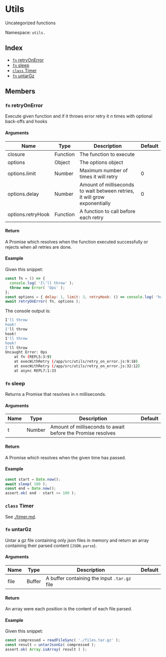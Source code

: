 # Utils

Uncategorized functions

Namespace: `utils.`

## Index
- [`fn` retryOnError](#fn-retryonerror)
- [`fn` sleep](#fn-sleep)
- [`class` Timer](#class-timer)
- [`fn` untarGz](#fn-untarGz)

## Members

### `fn` retryOnError

Execute given function and if it throws error retry it _n_ times with optional back-offs and hooks

#### Arguments

|Name|Type|Description|Default|
|---|---|---|---|
|closure|Function|The function to execute||
|options|Object|The options object||
|options.limit|Number|Maximum number of times it will retry|0|
|options.delay|Number|Amount of milliseconds to wait between retries, it will grow exponentially|0|
|options.retryHook|Function|A function to call before each retry||

#### Return

A Promise which resolves when the function executed successfully or rejects when all retries are done.

#### Example

Given this snippet:
```js
const fn = () => {
  console.log( 'I\'ll throw' );
  throw new Error( 'Ops' );
};
const options = { delay: 1, limit: 3, retryHook: () => console.log( 'hook!' ) } ;
await retryOnError( fn, options );
```

The console output is:
```bash
I'll throw
hook!
I'll throw
hook!
I'll throw
hook!
I'll throw
Uncaught Error: Ops
    at fn (REPL5:3:9)
    at execWithRetry (/app/src/utils/retry_on_error.js:9:18)
    at execWithRetry (/app/src/utils/retry_on_error.js:32:12)
    at async REPL7:1:33
```

### `fn` sleep

Returns a Promise that resolves in _n_ milliseconds.

#### Arguments

|Name|Type|Description|Default|
|---|---|---|---|
|t|Number|Amount of milliseconds to await before the Promise resolves||

#### Return

A Promise which resolves when the given time has passed.

#### Example

```js
const start = Date.now();
await sleep( 100 );
const end = Date.now();
assert.ok( end - start >= 100 );
```

### `class` Timer

See [./timer.md](docs).

### `fn` untarGz

Untar a gz file containing only json files in memory and return an array containing their parsed content (`JSON.parse`).

#### Arguments

|Name|Type|Description|Default|
|---|---|---|---|
|file|Buffer|A buffer containing the input `.tar.gz` file||

#### Return

An array were each position is the content of each file parsed.

#### Example

Given this snippet:
```js
const compressed = readFileSync( './files.tar.gz' );
const result = untarJsonGz( compressed );
assert.ok( Array.isArray( result ) );
```
